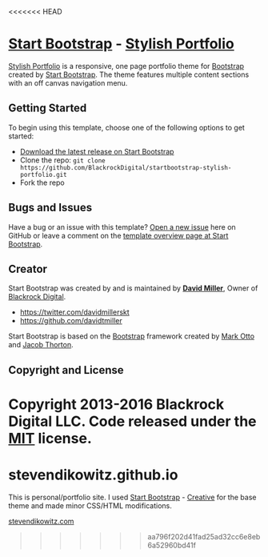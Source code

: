 <<<<<<< HEAD
# [Start Bootstrap](http://startbootstrap.com/) - [Stylish Portfolio](http://startbootstrap.com/template-overviews/stylish-portfolio/)

[Stylish Portfolio](http://startbootstrap.com/template-overviews/stylish-portfolio/) is a responsive, one page portfolio theme for [Bootstrap](http://getbootstrap.com/) created by [Start Bootstrap](http://startbootstrap.com/). The theme features multiple content sections with an off canvas navigation menu.

## Getting Started

To begin using this template, choose one of the following options to get started:
* [Download the latest release on Start Bootstrap](http://startbootstrap.com/template-overviews/stylish-portfolio/)
* Clone the repo: `git clone https://github.com/BlackrockDigital/startbootstrap-stylish-portfolio.git`
* Fork the repo

## Bugs and Issues

Have a bug or an issue with this template? [Open a new issue](https://github.com/BlackrockDigital/startbootstrap-stylish-portfolio/issues) here on GitHub or leave a comment on the [template overview page at Start Bootstrap](http://startbootstrap.com/template-overviews/stylish-portfolio/).

## Creator

Start Bootstrap was created by and is maintained by **[David Miller](http://davidmiller.io/)**, Owner of [Blackrock Digital](http://blackrockdigital.io/).

* https://twitter.com/davidmillerskt
* https://github.com/davidtmiller

Start Bootstrap is based on the [Bootstrap](http://getbootstrap.com/) framework created by [Mark Otto](https://twitter.com/mdo) and [Jacob Thorton](https://twitter.com/fat).

## Copyright and License

Copyright 2013-2016 Blackrock Digital LLC. Code released under the [MIT](https://github.com/BlackrockDigital/startbootstrap-stylish-portfolio/blob/gh-pages/LICENSE) license.
=======
# stevendikowitz.github.io

This is personal/portfolio site. I used [Start Bootstrap](http://startbootstrap.com/) - [Creative](http://startbootstrap.com/template-overviews/creative/) for the base theme and made minor CSS/HTML modifications.


[stevendikowitz.com](http://stevendikowitz.com/)
>>>>>>> aa796f202d41fad25ad32cc6e8eb6a52960bd41f
